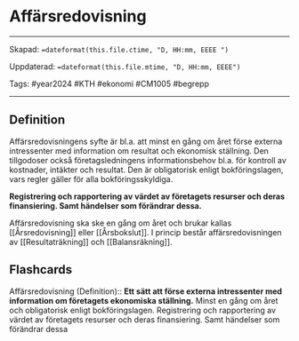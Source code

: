 # Affärsredovisning

---
Skapad: `=dateformat(this.file.ctime, "D, HH:mm, EEEE ")`

Uppdaterad: `=dateformat(this.file.mtime, "D, HH:mm, EEEE")`

Tags: #year2024 #KTH #ekonomi #CM1005 #begrepp

---

## Definition

Affärsredovisningens syfte är bl.a. att minst en gång om året förse externa intressenter med information om resultat och ekonomisk ställning. Den tillgodoser också företagsledningens informationsbehov bl.a. för kontroll av kostnader, intäkter och resultat. Den är obligatorisk enligt bokföringslagen, vars regler gäller för alla bokföringsskyldiga.

**Registrering och rapportering av värdet av företagets resurser och deras finansiering. Samt händelser som förändrar dessa.**

Affärsredovisning ska ske en gång om året och brukar kallas [[Årsredovisning]] eller [[Årsbokslut]]. I princip består affärsredovisningen av [[Resultaträkning]] och [[Balansräkning]].

## Flashcards

Affärsredovisning (Definition):: **Ett sätt att förse externa intressenter med information om företagets ekonomiska ställning.** Minst en gång om året och obligatorisk enligt bokföringslagen. Registrering och rapportering av värdet av företagets resurser och deras finansiering. Samt händelser som förändrar dessa
<!--SR:!2024-02-19,4,190!2024-02-24,8,268-->
